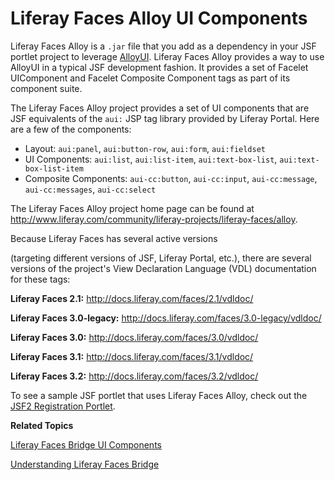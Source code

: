 # Liferay Faces Alloy UI Components [](id=liferay-faces-alloy-ui-components)

<!-- Eventually, this section (and module) needs to be expanded. First, the
reader needs some insight as to what AlloyUI is and why they'd want to use it.
Then, eventually, we need to demonstrate using AlloyUI in a JSF portlet. - Jim
--> 

Liferay Faces Alloy is a `.jar` file that you add as a dependency in your JSF
portlet project to leverage [AlloyUI](http://alloyui.com/). Liferay Faces Alloy
provides a way to use AlloyUI in a typical JSF development fashion. It provides
a set of Facelet UIComponent and Facelet Composite Component tags as part of its
component suite. 

The Liferay Faces Alloy project provides a set of UI components that are JSF
equivalents of the `aui:` JSP tag library provided by Liferay Portal. Here are a
few of the components:

- Layout: `aui:panel`, `aui:button-row`, `aui:form`, `aui:fieldset`
- UI Components: `aui:list`, `aui:list-item`, `aui:text-box-list`,
  `aui:text-box-list-item`
- Composite Components: `aui-cc:button`, `aui-cc:input`, `aui-cc:message`,
  `aui-cc:messages`, `aui-cc:select`

The Liferay Faces Alloy project home page can be found at
<http://www.liferay.com/community/liferay-projects/liferay-faces/alloy>. 

Because Liferay Faces has several active
versions
<!--(/develop/learning-paths/jsf/-/knowledge_base/6-2/understanding-the-liferay-faces-version-scheme)-->
(targeting different versions of JSF, Liferay Portal, etc.), there are several
versions of the project's View Declaration Language (VDL) documentation for
these tags: 

**Liferay Faces 2.1:** <http://docs.liferay.com/faces/2.1/vdldoc/>

**Liferay Faces 3.0-legacy:** <http://docs.liferay.com/faces/3.0-legacy/vdldoc/>

**Liferay Faces 3.0:** <http://docs.liferay.com/faces/3.0/vdldoc/>

**Liferay Faces 3.1:** <http://docs.liferay.com/faces/3.1/vdldoc/> 

**Liferay Faces 3.2:** <http://docs.liferay.com/faces/3.2/vdldoc/> 

<!-- Re-add links to VDLs for versions 4.1 and 4.2 when they are released. - Jim
- The VDL documentation for the Liferay Faces 4.1 can be found at <http://docs.liferay.com/faces/4.1/vdldoc/>.
- The VDL documentation for the Liferay Faces 4.2 can be found at <http://docs.liferay.com/faces/4.2/vdldoc/>.
-->

To see a sample JSF portlet that uses Liferay Faces Alloy, check out the [JSF2
Registration
Portlet](https://github.com/liferay/liferay-faces/tree/3.1.3-ga4/demos/portal/jsf2-registration-portlet). 

**Related Topics**

[Liferay Faces Bridge UI Components](/develop/tutorials/-/knowledge_base/6-2/tutorials/liferay-faces-bridge-ui-components)

[Understanding Liferay Faces Bridge](/develop/tutorials-jsf-test/-/knowledge_base/tutorials-test-jsf/understanding-liferay-faces-bridge)
